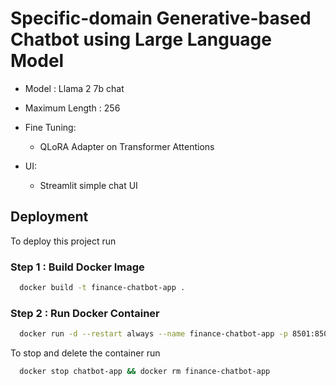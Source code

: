 # Specific-domain Generative-based Chatbot using Large Language Model

- Model : Llama 2 7b chat
- Maximum Length : 256
- Fine Tuning:
    * QLoRA Adapter on Transformer Attentions

- UI:
    * Streamlit simple chat UI
 

## Deployment

To deploy this project run

### Step 1 : Build Docker Image
```bash
  docker build -t finance-chatbot-app .
```

### Step 2 : Run Docker Container
```bash
  docker run -d --restart always --name finance-chatbot-app -p 8501:8501 finance-chatbot-app
```

To stop and delete the container run
```bash
  docker stop chatbot-app && docker rm finance-chatbot-app
```
